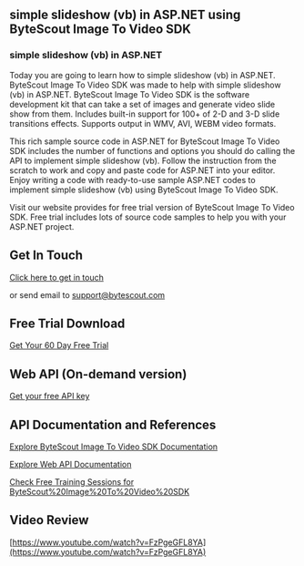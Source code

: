 ## simple slideshow (vb) in ASP.NET using ByteScout Image To Video SDK

### simple slideshow (vb) in ASP.NET

Today you are going to learn how to simple slideshow (vb) in ASP.NET. ByteScout Image To Video SDK was made to help with simple slideshow (vb) in ASP.NET. ByteScout Image To Video SDK is the software development kit that can take a set of images and generate video slide show from them. Includes built-in support for 100+ of 2-D and 3-D slide transitions effects. Supports output in WMV, AVI, WEBM video formats.

This rich sample source code in ASP.NET for ByteScout Image To Video SDK includes the number of functions and options you should do calling the API to implement simple slideshow (vb). Follow the instruction from the scratch to work and copy and paste code for ASP.NET into your editor. Enjoy writing a code with ready-to-use sample ASP.NET codes to implement simple slideshow (vb) using ByteScout Image To Video SDK.

Visit our website provides for free trial version of ByteScout Image To Video SDK. Free trial includes lots of source code samples to help you with your ASP.NET project.

## Get In Touch

[Click here to get in touch](https://bytescout.zendesk.com/hc/en-us/requests/new?subject=ByteScout%20Image%20To%20Video%20SDK%20Question)

or send email to [support@bytescout.com](mailto:support@bytescout.com?subject=ByteScout%20Image%20To%20Video%20SDK%20Question) 

## Free Trial Download

[Get Your 60 Day Free Trial](https://bytescout.com/download/web-installer?utm_source=github-readme)

## Web API (On-demand version)

[Get your free API key](https://pdf.co/documentation/api?utm_source=github-readme)

## API Documentation and References

[Explore ByteScout Image To Video SDK Documentation](https://bytescout.com/documentation/index.html?utm_source=github-readme)

[Explore Web API Documentation](https://pdf.co/documentation/api?utm_source=github-readme)

[Check Free Training Sessions for ByteScout%20Image%20To%20Video%20SDK](https://academy.bytescout.com/)

## Video Review

[https://www.youtube.com/watch?v=FzPgeGFL8YA](https://www.youtube.com/watch?v=FzPgeGFL8YA)